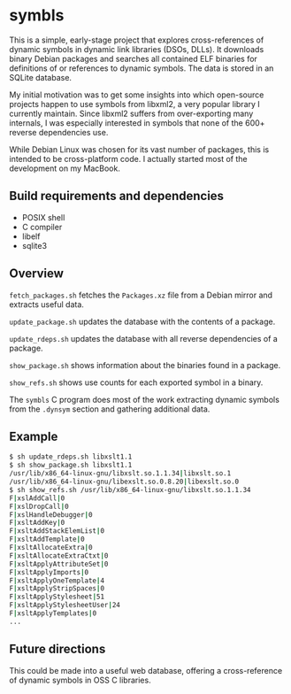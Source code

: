 # symbls

This is a simple, early-stage project that explores cross-references of
dynamic symbols in dynamic link libraries (DSOs, DLLs). It downloads
binary Debian packages and searches all contained ELF binaries for
definitions of or references to dynamic symbols. The data is stored in
an SQLite database.

My initial motivation was to get some insights into which open-source
projects happen to use symbols from libxml2, a very popular library
I currently maintain. Since libxml2 suffers from over-exporting many
internals, I was especially interested in symbols that none of the
600+ reverse dependencies use.

While Debian Linux was chosen for its vast number of packages, this is
intended to be cross-platform code. I actually started most of the
development on my MacBook.

## Build requirements and dependencies

- POSIX shell
- C compiler
- libelf
- sqlite3

## Overview

`fetch_packages.sh` fetches the `Packages.xz` file from a Debian
mirror and extracts useful data.

`update_package.sh` updates the database with the contents of a
package.

`update_rdeps.sh` updates the database with all reverse dependencies
of a package.

`show_package.sh` shows information about the binaries found in a
package.

`show_refs.sh` shows use counts for each exported symbol in a binary.

The `symbls` C program does most of the work extracting dynamic symbols
from the `.dynsym` section and gathering additional data.

## Example

```sh
$ sh update_rdeps.sh libxslt1.1
$ sh show_package.sh libxslt1.1
/usr/lib/x86_64-linux-gnu/libxslt.so.1.1.34|libxslt.so.1
/usr/lib/x86_64-linux-gnu/libexslt.so.0.8.20|libexslt.so.0
$ sh show_refs.sh /usr/lib/x86_64-linux-gnu/libxslt.so.1.1.34
F|xslAddCall|0
F|xslDropCall|0
F|xslHandleDebugger|0
F|xsltAddKey|0
F|xsltAddStackElemList|0
F|xsltAddTemplate|0
F|xsltAllocateExtra|0
F|xsltAllocateExtraCtxt|0
F|xsltApplyAttributeSet|0
F|xsltApplyImports|0
F|xsltApplyOneTemplate|4
F|xsltApplyStripSpaces|0
F|xsltApplyStylesheet|51
F|xsltApplyStylesheetUser|24
F|xsltApplyTemplates|0
...
```

## Future directions

This could be made into a useful web database, offering a
cross-reference of dynamic symbols in OSS C libraries.
